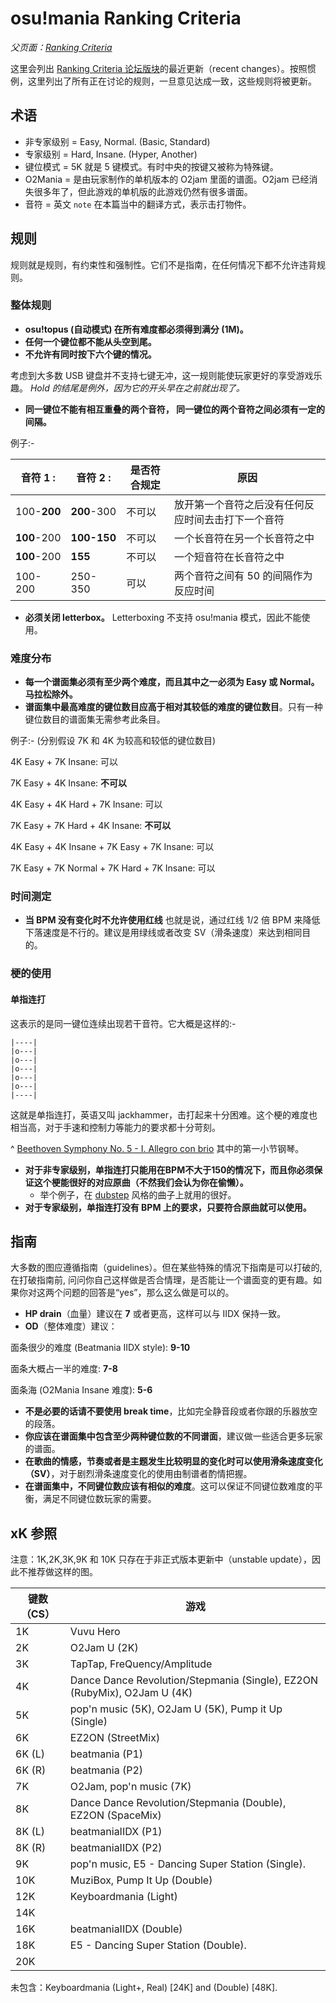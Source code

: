 osu!mania Ranking Criteria
==========================

_父页面：[Ranking Criteria](/wiki/Ranking_Criteria)_

这里会列出 [Ranking Criteria 论坛版块](https://osu.ppy.sh/forum/87)的最近更新（recent changes）。按照惯例，这里列出了所有正在讨论的规则，一旦意见达成一致，这些规则将被更新。

术语
------

-   非专家级别 = Easy, Normal. (Basic, Standard)
-   专家级别 = Hard, Insane. (Hyper, Another)
-   键位模式 = 5K 就是 5 键模式。有时中央的按键又被称为特殊键。
-   O2Mania = 是由玩家制作的单机版本的 O2jam 里面的谱面。O2jam 已经消失很多年了，但此游戏的单机版的此游戏仍然有很多谱面。
-   音符 = 英文 `note` 在本篇当中的翻译方式，表示击打物件。

规则
------

规则就是规则，有约束性和强制性。它们不是指南，在任何情况下都不允许违背规则。

### 整体规则

-   **osu!topus (自动模式) 在所有难度都必须得到满分 (1M)。**
-   **任何一个键位都不能从头空到尾。**
-   **不允许有同时按下六个键的情况。**

考虑到大多数 USB 键盘并不支持七键无冲，这一规则能使玩家更好的享受游戏乐趣。 *Hold 的结尾是例外，因为它的开头早在之前就出现了。*

-   **同一键位不能有相互重叠的两个音符， 同一键位的两个音符之间必须有一定的间隔。**

例子:-

| 音符 1       : |音符 2        : | 是否符合规定 | 原因                                               |
|----------------|----------------|--------------|----------------------------------------------------|
| 100-**200**    | **200**-300    | 不可以       | 放开第一个音符之后没有任何反应时间去击打下一个音符 |
| **100**-200    | **100-150**    | 不可以       | 一个长音符在另一个长音符之中                       |
| **100**-200    | **155**        | 不可以       | 一个短音符在长音符之中                             |
| 100-200        | 250-350        | 可以         | 两个音符之间有 50 的间隔作为反应时间               |

-   **必须关闭 letterbox。** Letterboxing 不支持 osu!mania 模式，因此不能使用。

### 难度分布

-   **每一个谱面集必须有至少两个难度，而且其中之一必须为 Easy 或 Normal。马拉松除外。**
-   **谱面集中最高难度的键位数目应高于相对其较低的难度的键位数目**。只有一种键位数目的谱面集无需参考此条目。

例子:- (分别假设 7K 和 4K 为较高和较低的键位数目)

4K Easy + 7K Insane: 可以

7K Easy + 4K Insane: **不可以**

4K Easy + 4K Hard + 7K Insane: 可以

7K Easy + 7K Hard + 4K Insane: **不可以**

4K Easy + 4K Insane + 7K Easy + 7K Insane: 可以

7K Easy + 7K Normal + 7K Hard + 7K Insane: 可以

### 时间测定

-   **当 BPM 没有变化时不允许使用红线** 也就是说，通过红线 1/2 倍 BPM 来降低下落速度是不行的。建议是用绿线或者改变 SV（滑条速度）来达到相同目的。

### 梗的使用

#### 单指连打

这表示的是同一键位连续出现若干音符。它大概是这样的:-

    |----|
    |o---|
    |o---|
    |o---|
    |o---|
    |o---|
    |----|

这就是单指连打，英语又叫 jackhammer，击打起来十分困难。这个梗的难度也相当高，对于手速和控制力等能力的要求都十分苛刻。

^ [Beethoven Symphony No. 5 - I. Allegro con brio](https://en.wikipedia.org/wiki/Symphony_No._5_%28Beethoven%29) 其中的第一小节钢琴。

-   **对于非专家级别，单指连打只能用在BPM不大于150的情况下，而且你必须保证这个梗能很好的对应原曲（不然我们会认为你在偷懒）。**
    -   举个例子，在 [dubstep](https://en.wikipedia.org/wiki/Dubstep) 风格的曲子上就用的很好。
-   **对于专家级别，单指连打没有 BPM 上的要求，只要符合原曲就可以使用。**

指南
------

大多数的图应遵循指南（guidelines）。但在某些特殊的情况下指南是可以打破的, 在打破指南前, 问问你自己这样做是否合情理，是否能让一个谱面变的更有趣。如果你对这两个问题的回答是“yes”，那么这么做是可以的。

-    **HP drain**（血量）建议在 **7** 或者更高，这样可以与 IIDX 保持一致。
-    **OD**（整体难度）建议：

面条很少的难度 (Beatmania IIDX style): **9-10**

面条大概占一半的难度: **7-8**

面条海 (O2Mania Insane 难度): **5-6**

-    **不是必要的话请不要使用 break time**，比如完全静音段或者你跟的乐器放空的段落。
-    **你应该在谱面集中包含至少两种键位数的不同谱面**，建议做一些适合更多玩家的谱面。
-    **在歌曲的情感，节奏或者是主题发生比较明显的变化时可以使用滑条速度变化（SV）**，对于剧烈滑条速度变化的使用由制谱者酌情把握。
-    **在谱面集中，不同键位数应该有相似的难度**。这可以保证不同键位数难度的平衡，满足不同键位数玩家的需要。

xK 参照
----------

注意：1K,2K,3K,9K 和 10K 只存在于非正式版本更新中（unstable update），因此不推荐做这样的图。

| 键数（CS）| 游戏                                                                      |
|-----------|---------------------------------------------------------------------------|
| 1K        | Vuvu Hero                                                                 |
| 2K        | O2Jam U (2K)                                                              |
| 3K        | TapTap, FreQuency/Amplitude                                               |
| 4K        | Dance Dance Revolution/Stepmania (Single), EZ2ON (RubyMix), O2Jam U (4K)  |
| 5K        | pop'n music (5K), O2Jam U (5K), Pump it Up (Single)                       |
| 6K        | EZ2ON (StreetMix)                                                         |
| 6K (L)    | beatmania (P1)                                                            |
| 6K (R)    | beatmania (P2)                                                            |
| 7K        | O2Jam, pop'n music (7K)                                                   |
| 8K        | Dance Dance Revolution/Stepmania (Double), EZ2ON (SpaceMix)               |
| 8K (L)    | beatmaniaIIDX (P1)                                                        |
| 8K (R)    | beatmaniaIIDX (P2)                                                        |
| 9K        | pop'n music, E5 - Dancing Super Station (Single).                         |
| 10K       | MuziBox, Pump It Up (Double)                                              |
| 12K       | Keyboardmania (Light)                                                     |
| 14K       |                                                                           |
| 16K       | beatmaniaIIDX (Double)                                                    |
| 18K       | E5 - Dancing Super Station (Double).                                      |
| 20K       |                                                                           |

未包含：Keyboardmania (Light+, Real) \[24K\] and (Double) \[48K\].
